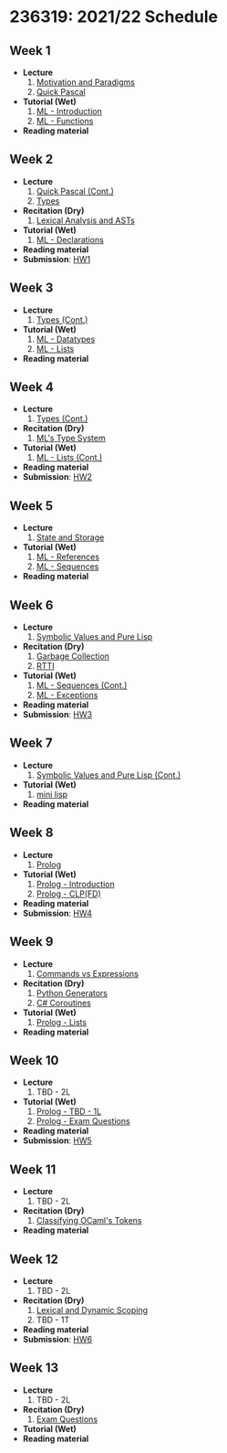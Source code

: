# 236319: 2021/22 Schedule

## Week 1
- **Lecture**
   1. [Motivation and Paradigms](?)
   2. [Quick Pascal](?)
- **Tutorial (Wet)**
   1. [ML - Introduction](sml/introduction.md)
   2. [ML - Functions](sml/functions.md)
- **Reading material**

## Week 2
- **Lecture**
   1. [Quick Pascal (Cont.)](?)
   2. [Types](?)
- **Recitation (Dry)**
   1. [Lexical Analysis and ASTs](theory/?)
- **Tutorial (Wet)**
   1. [ML - Declarations](sml/declarations.md)
- **Reading material**
- **Submission**: [HW1](?)

## Week 3
- **Lecture**
   1. [Types (Cont.)](?)
- **Tutorial (Wet)**
   1. [ML - Datatypes](sml/datatypes.md)
   2. [ML - Lists](sml/lists.md)
- **Reading material**

## Week 4
- **Lecture**
   1. [Types (Cont.)](?)
- **Recitation (Dry)**
   1. [ML's Type System](theory/ml-type-system.md)
- **Tutorial (Wet)**
   1. [ML - Lists (Cont.)](sml/lists.md)
- **Reading material**
- **Submission**: [HW2](?)

## Week 5
- **Lecture**
   1. [State and Storage](?)
- **Tutorial (Wet)**
   1. [ML - References](sml/ref.md)
   2. [ML - Sequences](sml/sequences.md)
- **Reading material**

## Week 6
- **Lecture**
   1. [Symbolic Values and Pure Lisp](?)
- **Recitation (Dry)**
   1. [Garbage Collection](theory/gc.md)
   2. [RTTI](theory/rtti.md)
- **Tutorial (Wet)**
   1. [ML - Sequences (Cont.)](sml/sequences.md)
   2. [ML - Exceptions](sml/exceptions.md)
- **Reading material**
- **Submission**: [HW3](?)

## Week 7
- **Lecture**
   1. [Symbolic Values and Pure Lisp (Cont.)](?)
- **Tutorial (Wet)**
   1. [mini lisp](minilisp/introduction.md)
- **Reading material**

## Week 8
- **Lecture**
   1. [Prolog](?)
- **Tutorial (Wet)**
   1. [Prolog - Introduction](prolog/introduction.md)
   2. [Prolog - CLP(FD)](prolog/clp.md)
- **Reading material**
- **Submission**: [HW4](?)

## Week 9
- **Lecture**
   1. [Commands vs Expressions](?)
- **Recitation (Dry)**
   1. [Python Generators](?)
   2. [C# Coroutines](?)
- **Tutorial (Wet)**
   1. [Prolog - Lists](prolog/lists.md)
- **Reading material**

## Week 10
- **Lecture**
   1. TBD - 2L
- **Tutorial (Wet)**
   1. [Prolog - TBD - 1L](prolog/?.md)
   2. [Prolog - Exam Questions](prolog/exam-questions.md)
- **Reading material**
- **Submission**: [HW5](?)

## Week 11
- **Lecture**
   1. TBD - 2L
- **Recitation (Dry)**
   1. [Classifying OCaml's Tokens](theory/ocaml-tokens-classification.md)
- **Reading material**

## Week 12
- **Lecture**
   1. TBD - 2L
- **Recitation (Dry)**
   1. [Lexical and Dynamic Scoping](theory/scoping.md)
   2. TBD - 1T
- **Reading material**
- **Submission**: [HW6](?)

## Week 13
- **Lecture**
   1. TBD - 2L
- **Recitation (Dry)**
   1. [Exam Questions](?.md)
- **Tutorial (Wet)**
- **Reading material**
